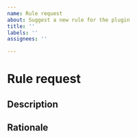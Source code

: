 ```yaml
---
name: Rule request
about: Suggest a new rule for the plugin
title: ''
labels: ''
assignees: ''

---
```


# Rule request

## Description

<!-- What do you think the plugin should check? Please provide examples of good and bad code. -->

## Rationale

<!-- Why do you think this is a good idea for a rule? -->
